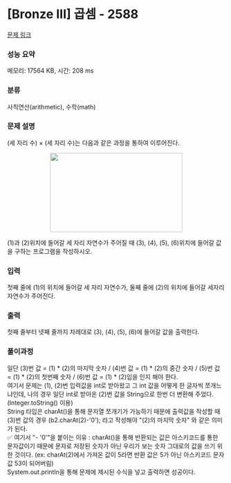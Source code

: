 # [Bronze III] 곱셈 - 2588 

[문제 링크](https://www.acmicpc.net/problem/2588) 

### 성능 요약

메모리: 17564 KB, 시간: 208 ms

### 분류

사칙연산(arithmetic), 수학(math)

### 문제 설명

<p>(세 자리 수) × (세 자리 수)는 다음과 같은 과정을 통하여 이루어진다.</p>

<p style="text-align: center;"><img alt="" src="https://www.acmicpc.net/upload/images/f5NhGHVLM4Ix74DtJrwfC97KepPl27s%20(1).png" style="width: 306px; height: 183px; "></p>

<p>(1)과 (2)위치에 들어갈 세 자리 자연수가 주어질 때 (3), (4), (5), (6)위치에 들어갈 값을 구하는 프로그램을 작성하시오.</p>

### 입력 

 <p>첫째 줄에 (1)의 위치에 들어갈 세 자리 자연수가, 둘째 줄에 (2)의 위치에 들어갈 세자리 자연수가 주어진다.</p>

### 출력 

 <p>첫째 줄부터 넷째 줄까지 차례대로 (3), (4), (5), (6)에 들어갈 값을 출력한다.</p>

### 풀이과정
 
 <p> 일단 (3)번 값 = (1) * (2)의 마지막 숫자 / (4)번 값 = (1) * (2)의 중간 숫자 / (5)번 값 = (1) * (2)의 첫번째 숫자 / (6)번 값 = (1) * (2)임을 인지 해야 한다. <br/>
 여기서 문제는 (1), (2)번 입력값을 int로 받아왔고 그 int 값을 어떻게 한 글자씩 쪼개느냐인데, 나의 경우 일단 int로 받아온 (2)번 값을 String으로 한번 더 변환해 주었다. (Integer.toString() 이용) <br/>
 String 타입은 charAt()을 통해 문자열 쪼개기가 가능하기 때문에 출력값을 작성할 때 (3)번 값의 경우 (b2.charAt(2)-'0'); 라고 작성해야 "(2)의 마지막 숫자" 와 같은 의미가 된다. <br/>
 ✅ 여기서 "- '0'"을 붙이는 이유 : charAt()을 통해 반환되는 값은 아스키코드를 통한 문자값이기 때문에 문자로 저장된 숫자가 아닌 우리가 보는 숫자 그대로의 값을 쓰기 위한 것이다. (ex: charAt(2)에서 가져온 값이 5라면 반환 값은 5가 아닌 아스키코드 문자값 53이 되어버림) <br/>
 System.out.println을 통해 문제에 제시된 수식을 넣고 출력하면 성공이다. </p>
